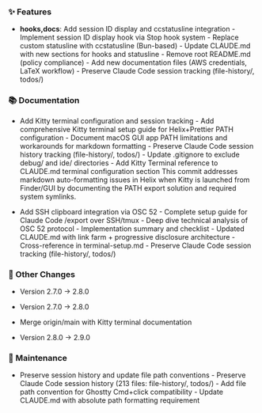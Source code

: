 
### ✨ Features

- **hooks,docs**: Add session ID display and ccstatusline integration - Implement session ID display hook via Stop hook system - Replace custom statusline with ccstatusline (Bun-based) - Update CLAUDE.md with new sections for hooks and statusline - Remove root README.md (policy compliance) - Add new documentation files (AWS credentials, LaTeX workflow) - Preserve Claude Code session tracking (file-history/, todos/)


### 📚 Documentation

- Add Kitty terminal configuration and session tracking - Add comprehensive Kitty terminal setup guide for Helix+Prettier PATH configuration - Document macOS GUI app PATH limitations and workarounds for markdown formatting - Preserve Claude Code session history tracking (file-history/, todos/) - Update .gitignore to exclude debug/ and ide/ directories - Add Kitty Terminal reference to CLAUDE.md terminal configuration section This commit addresses markdown auto-formatting issues in Helix when Kitty is launched from Finder/GUI by documenting the PATH export solution and required system symlinks.

- Add SSH clipboard integration via OSC 52 - Complete setup guide for Claude Code /export over SSH/tmux - Deep dive technical analysis of OSC 52 protocol - Implementation summary and checklist - Updated CLAUDE.md with link farm + progressive disclosure architecture - Cross-reference in terminal-setup.md - Preserve Claude Code session tracking (file-history/, todos/)


### 📝 Other Changes

- Version 2.7.0 → 2.8.0

- Version 2.7.0 → 2.8.0

- Merge origin/main with Kitty terminal documentation

- Version 2.8.0 → 2.9.0


### 🧰 Maintenance

- Preserve session history and update file path conventions - Preserve Claude Code session history (213 files: file-history/, todos/) - Add file path convention for Ghostty Cmd+click compatibility - Update CLAUDE.md with absolute path formatting requirement

